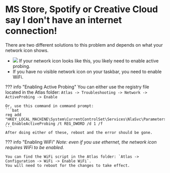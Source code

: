 # MS Store, Spotify or Creative Cloud say I don't have an internet connection!

There are two different solutions to this problem and depends on what your network icon shows.

- ![](/assets/images/network_error.png) If your network icon looks like this, you likely need to enable active probing.
- If you have no visible network icon on your taskbar, you need to enable WiFi.

??? info "Enabling Active Probing"
	You can either use the registry file located in the Atlas folder: `Atlas -> Troubleshooting -> Network -> ActiveProbing -> Enable`

	Or, use this command in command prompt:
	```bat
	reg add "HKEY_LOCAL_MACHINE\System\CurrentControlSet\Services\NlaSvc\Parameters\Internet" /v EnableActiveProbing /t REG_DWORD /d 1 /f
	```
	After doing either of these, reboot and the error should be gone.

??? info "Enabling WiFi"
	*Note: even if you use ethernet, the network icon requires WiFi to be enabled.*

	You can find the WiFi script in the Atlas folder: `Atlas -> Configuration -> WiFi -> Enable WiFi`.
	You will need to reboot for the changes to take effect.
